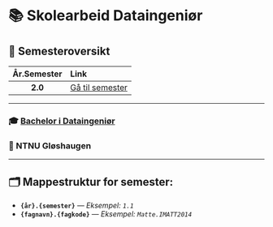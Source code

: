 # 📚 Skolearbeid Dataingeniør

## 🚀 Semesteroversikt
| År.Semester | Link                              |
|:-----------:|:----------------------------------|
| **2.0**     | [Gå til semester](./2.0/Readme.md) |

---

### 🎓 [Bachelor i Dataingeniør](https://www.ntnu.no/studier/bidata)
### 🏫 NTNU Gløshaugen

---

## 🗂️ Mappestruktur for semester:
- **`{år}.{semester}`** — *Eksempel: `1.1`*
- **`{fagnavn}.{fagkode}`** — *Eksempel: `Matte.IMATT2014`*